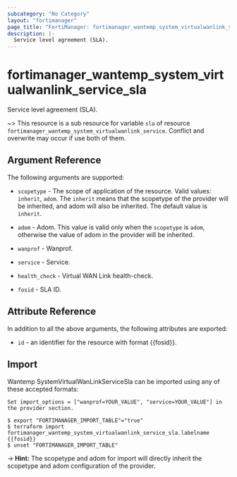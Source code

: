 ```yaml
---
subcategory: "No Category"
layout: "fortimanager"
page_title: "FortiManager: fortimanager_wantemp_system_virtualwanlink_service_sla"
description: |-
  Service level agreement (SLA).
---
```


# fortimanager_wantemp_system_virtualwanlink_service_sla
Service level agreement (SLA).

~> This resource is a sub resource for variable `sla` of resource `fortimanager_wantemp_system_virtualwanlink_service`. Conflict and overwrite may occur if use both of them.



## Argument Reference


The following arguments are supported:

* `scopetype` - The scope of application of the resource. Valid values: `inherit`, `adom`. The `inherit` means that the scopetype of the provider will be inherited, and adom will also be inherited. The default value is `inherit`.
* `adom` - Adom. This value is valid only when the `scopetype` is `adom`, otherwise the value of adom in the provider will be inherited.
* `wanprof` - Wanprof.
* `service` - Service.

* `health_check` - Virtual WAN Link health-check.
* `fosid` - SLA ID.


## Attribute Reference

In addition to all the above arguments, the following attributes are exported:
* `id` - an identifier for the resource with format {{fosid}}.

## Import

Wantemp SystemVirtualWanLinkServiceSla can be imported using any of these accepted formats:
```
Set import_options = ["wanprof=YOUR_VALUE", "service=YOUR_VALUE"] in the provider section.

$ export "FORTIMANAGER_IMPORT_TABLE"="true"
$ terraform import fortimanager_wantemp_system_virtualwanlink_service_sla.labelname {{fosid}}
$ unset "FORTIMANAGER_IMPORT_TABLE"
```
-> **Hint:** The scopetype and adom for import will directly inherit the scopetype and adom configuration of the provider.
